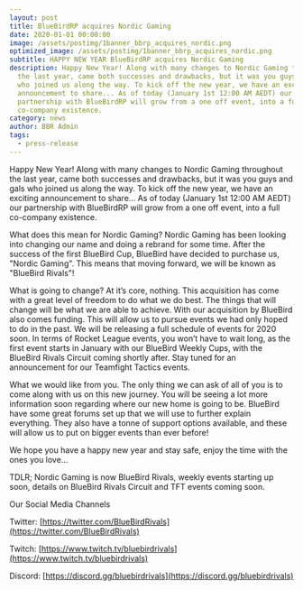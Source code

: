 ```yaml
---
layout: post
title: BlueBirdRP acquires Nordic Gaming
date: 2020-01-01 00:00:00
image: /assets/postimg/1banner_bbrp_acquires_nordic.png
optimized_image: /assets/postimg/1banner_bbrp_acquires_nordic.png
subtitle: HAPPY NEW YEAR BlueBirdRP acquires Nordic Gaming
description: Happy New Year! Along with many changes to Nordic Gaming throughout
  the last year, came both successes and drawbacks, but it was you guys and gals
  who joined us along the way. To kick off the new year, we have an exciting
  announcement to share... As of today (January 1st 12:00 AM AEDT) our
  partnership with BlueBirdRP will grow from a one off event, into a full
  co-company existence.
category: news
author: BBR Admin
tags:
  - press-release
---
```

Happy New Year!
Along with many changes to Nordic Gaming throughout the last year, came both successes and drawbacks, but it was you guys and gals who joined us along the way.
To kick off the new year, we have an exciting announcement to share... As of today (January 1st 12:00 AM AEDT) our partnership with BlueBirdRP will grow from a one off event, into a full co-company existence.

What does this mean for Nordic Gaming?
Nordic Gaming has been looking into changing our name and doing a rebrand for some time. After the success of the first BlueBird Cup, BlueBird have decided to purchase us, "Nordic Gaming". This means that moving forward, we will be known as "BlueBird Rivals"!

What is going to change?
At it’s core, nothing. This acquisition has come with a great level of freedom to do what we do best. The things that will change will be what we are able to achieve. With our acquisition by BlueBird also comes funding. This will allow us to pursue events we had only hoped to do in the past. We will be releasing a full schedule of events for 2020 soon. In terms of Rocket League events, you won’t have to wait long, as the first event starts in January with our BlueBird Weekly Cups, with the BlueBird Rivals Circuit coming shortly after. Stay tuned for an announcement for our Teamfight Tactics events.

What we would like from you.
The only thing we can ask of all of you is to come along with us on this new journey. You will be seeing a lot more information soon regarding where our new home is going to be. BlueBird have some great forums set up that we will use to further explain everything. They also have a tonne of support options available, and these will allow us to put on bigger events than ever before!

We hope you have a happy new year and stay safe, enjoy the time with the ones you love...

TDLR;
Nordic Gaming is now BlueBird Rivals, weekly events starting up soon, details on BlueBird Rivals Circuit and TFT events coming soon.

Our Social Media Channels

Twitter: [https://twitter.com/BlueBirdRivals](https://twitter.com/BlueBirdRivals)

Twitch: [https://www.twitch.tv/bluebirdrivals](https://www.twitch.tv/bluebirdrivals)

Discord: [https://discord.gg/bluebirdrivals](https://discord.gg/bluebirdrivals)

